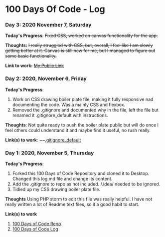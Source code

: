 # 100 Days Of Code - Log

### Day 3: 2020 November 7, Saturday

**Today's Progress**: ~~Fixed CSS, worked on canvas functionality for the app.~~

**Thoughts:** ~~I really struggled with CSS, but, overall, I feel like I am slowly getting better at it. Canvas is still new for me, but I managed to figure out some basic functionality.~~

**Link to work:** ~~[My Public Link](http://www.example.com)~~

### Day 2: 2020, November 6, Friday

**Today's Progress**: 
1. Work on CSS drawing boiler plate file, making it fully responsive nad documenting the code. Was a mainly CSS and flexbox.
2. Removed the .gitignore and documented why in the file, left the file but renamed it .gitignore_default with instructions.

**Thoughts**: Not quite ready to push the boiler plate public but will do once I feel others could understand it and maybe find it useful, no rush really.

**Link(s) to work**: ~~[.gitignore_default](https://github.com/siramsay/100-days-of-code/blob/master/.gitignore_default)


### Day 1: 2020, November 5, Thursday

**Today's Progress**: 
1. Forked this 100 Days of Code Repository and cloned it to Desktop. Changed this log.md file and change its content. 
2. Add the .gitignore to repo as not included. /.idea/ needed to be ignored.
3. Tidied up my CSS drawing boiler plate file.

**Thoughts** Using PHP storm to edit this file was really helpful. I have not really written a lot of Readme text files, so it a good habit to start. 

**Link(s) to work**
1. [100 Days of Code Repo](https://github.com/siramsay/100-days-of-code)
2. [100 Days of Code Log](https://github.com/siramsay/100-days-of-code/blob/master/log.md)
